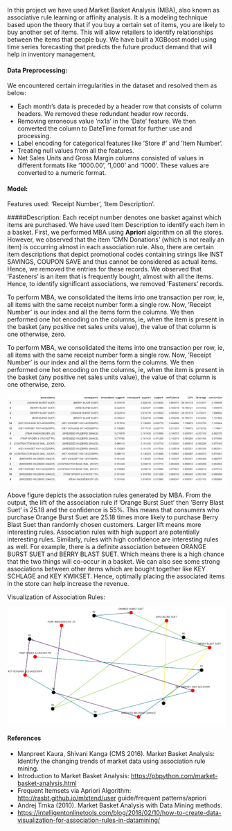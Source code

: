In this project we have used Market Basket Analysis (MBA), also known as associative rule learning or affinity analysis. It is a modeling technique based upon the theory that if you buy a certain set of items, you are likely to buy another set of items. This will allow retailers to identify relationships between the items that people buy. We have built a XGBoost model using time series forecasting that predicts the future product demand that will help in inventory management.

#### Data Preprocessing:
We encountered certain irregularities in the dataset and resolved them as below:
* Each month’s data is preceded by a header row that consists of column headers. We removed these redundant header row records.
* Removing erroneous value ’nx1a’ in the ’Date’ feature. We then converted the column to DateTime format for further use and processing. 
* Label encoding for categorical features like ’Store #’ and ’Item Number’.
* Treating null values from all the features. 
* Net Sales Units and Gross Margin columns consisted of values in different formats like ‘1000.00’, ‘1,000’ and ‘1000’. These values are converted to a numeric format.

#### Model:
Features used: ‘Receipt Number’, ‘Item Description’. 

#####Description:
Each receipt number denotes one basket against which items are purchased. We have used Item Description to identify each item in a basket. First, we performed MBA using **Apriori** algorithm on all the stores. However, we observed that the item ‘CMN Donations’ (which is not really an item) is occurring almost in each association rule. Also, there are certain item descriptions that depict promotional codes containing strings like INST SAVINGS, COUPON SAVE and thus cannot be considered as actual items. Hence, we removed the entries for these records. We observed that ‘Fasteners’ is an item that is frequently bought, almost with all the items. Hence, to identify significant associations, we removed ’Fasteners’ records.

To perform MBA, we consolidated the items into one transaction per row, ie, all items with the same receipt number form a single row. Now, ’Receipt Number’ is our index and all the items form the columns. We then performed one hot encoding on the columns, ie, when the item is present in the basket (any positive net sales units value), the value of that column is one otherwise, zero.

To perform MBA, we consolidated the items into one transaction per row, ie, all items with the same receipt number form a single row. Now, ’Receipt Number’ is our index and all the items form the columns. We then performed one hot encoding on the columns, ie, when the item is present in the basket (any positive net sales units value), the value of that column is one otherwise, zero.

![Multi-Armed Bandit Problem](https://github.com/Kaustubh-Sable/Retail-Data-Analysis/blob/master/Market_Basket_Analysis/Images/MBA_Association_Rules.png)

Above figure depicts the association rules generated by MBA. From the output, the lift of the association rule if ’Orange Burst Suet’ then ’Berry Blast Suet’ is 25.18 and the confidence is 55%. This means that consumers who purchase Orange Burst Suet are 25.18 times more likely to purchase Berry Blast Suet than randomly chosen customers. Larger lift means more interesting rules. Association rules with high support are potentially interesting rules. Similarly, rules with high confidence are interesting rules as well. For example, there is a definite association between ORANGE BURST SUET and BERRY BLAST SUET. Which means there is a high chance that the two things will co-occur in a basket. We can also see some strong associations between other items which are bought together like KEY SCHLAGE and KEY KWIKSET. Hence, optimally placing the associated items in the store can help increase the revenue.

Visualization of Association Rules:

![Association Rules Visualization](https://github.com/Kaustubh-Sable/Retail-Data-Analysis/blob/master/Market_Basket_Analysis/Images/Association_Rules_Visualization.png)


#### References
* Manpreet Kaura, Shivani Kanga (CMS 2016). Market Basket Analysis: Identify the changing trends of market data using association rule mining.
* Introduction to Market Basket Analysis: https://pbpython.com/market-basket-analysis.html
* Frequent Itemsets via Apriori Algorithm: http://rasbt.github.io/mlxtend/user guide/frequent patterns/apriori
* Andrej Trnka (2010). Market Basket Analysis with Data Mining methods.
* https://intelligentonlinetools.com/blog/2018/02/10/how-to-create-data-visualization-for-association-rules-in-datamining/
